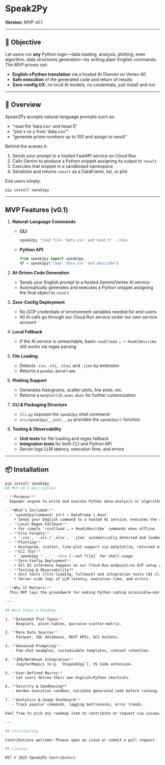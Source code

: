 # Speak2Py

**Version:** MVP v0.1

---

## 🎯 Objective

Let users run **any** Python logic—data loading, analysis, plotting, even algorithm, data structures generation—by writing plain-English commands. The MVP proves out:

- **English→Python translation** via a hosted AI (Gemini on Vertex AI)
- **Safe execution** of the generated code and return of results
- **Zero-config UX**: no local AI models, no credentials, just install and run

---

## 📝 Overview

Speak2Py accepts natural-language prompts such as:

- “read file ‘data.csv’ and head 5”
- “plot x vs y from ‘data.csv’”
- “generate prime numbers up to 100 and assign to result”

Behind the scenes it:

1. Sends your prompt to a hosted FastAPI service on Cloud Run
2. Calls Gemini to produce a Python snippet assigning its output to `result`
3. Executes that snippet in a sandboxed namespace
4. Serializes and returns `result` as a DataFrame, list, or plot

End users simply:

```bash
pip install speak2py

```

---

## MVP Features (v0.1)

1. **Natural-Language Commands**

   - **CLI**:
     ```bash
     speak2py "read file 'data.csv' and head 5" --show
     ```
   - **Python API**:
     ```python
     from speak2py import speak2py
     df = speak2py("load 'data.csv' and describe")
     ```

2. **AI-Driven Code Generation**

   - Sends your English prompt to a hosted Gemini/Vertex AI service
   - Automatically generates and executes a Python snippet assigning the final object to `result`

3. **Zero-Config Deployment**

   - No GCP credentials or environment variables needed for end-users
   - All AI calls go through our Cloud Run service under our own service account

4. **Local Fallback**

   - If the AI service is unreachable, basic `read|load … + head|describe` still works via regex parsing

5. **File Loading**

   - Detects `.csv`, `.xls`, `.xlsx`, and `.json` by extension
   - Returns a `pandas.DataFrame`

6. **Plotting Support**

   - Generates histograms, scatter plots, line plots, etc.
   - Returns a `matplotlib.axes.Axes` for further customization

7. **CLI & Packaging Structure**

   - `cli.py` exposes the `speak2py` shell command
   - `src/speak2py/__init__.py` provides the `speak2py()` function

8. **Testing & Observability**
   - **Unit tests** for file loading and regex fallback
   - **Integration tests** for both CLI and Python API
   - Server logs LLM latency, execution time, and errors

---

## 📦 Installation

```bash
pip install speak2py
## MVP v0.3 Description

- **Purpose:**
  Empower anyone to write and execute Python data‐analysis or algorithmic code using plain-English prompts—without installing AI libraries or managing credentials.

- **What’s Included:**
  - `speak2py(command: str) → DataFrame | Axes`
    • Sends your English command to a hosted AI service, executes the returned snippet, and returns the result.
  - **Local Regex Fallback**
    • For simple `read|load … + head|describe` commands when offline.
  - **File Formats**
    • `.csv`, `.xls`/`.xlsx`, `.json` automatically detected and loaded into pandas.
  - **Plotting**
    • Histogram, scatter, line‐plot support via matplotlib, returned as `Axes`.
  - **CLI Tool**
    • `speak2py "..." --show [--out file]` for shell usage.
  - **Zero-Config Deployment**
    • All AI inference happens on our Cloud Run endpoint—no GCP setup on the client side.
  - **Testing & Observability**
    • Unit tests (file loading, fallback) and integration tests (AI client + execution).
    • Server‐side logs of LLM latency, execution time, and errors.

- **Why It Matters:**
  This MVP lays the groundwork for making Python coding accessible—non-developers can load data, visualize it, or even run algorithms (e.g. prime number generation) by simply typing what they want in English.

---

## Next Steps & Roadmap

1. **Extended Plot Types**
   - Boxplots, pivot-tables, pairwise scatter–matrix.

2. **More Data Sources**
   - Parquet, SQL databases, REST APIs, GCS buckets.

3. **Advanced Prompting**
   - Few-shot examples, customizable templates, context retention.

4. **IDE/Notebook Integration**
   - JupyterMagics (e.g. `%%speak2py`), VS Code extension.

5. **User-Defined Macros**
   - Let users define their own English→Python shortcuts.

6. **Security & Sandboxing**
   - Harden execution sandbox, validate generated code before running.

7. **Analytics & Usage Dashboard**
   - Track popular commands, lagging bottlenecks, error trends.

Feel free to pick any roadmap item to contribute or request via issues/pull-requests!

---

## Contributing

Contributions welcome! Please open an issue or submit a pull request.

## License

MIT © 2025 Speak2Py Contributors
```
